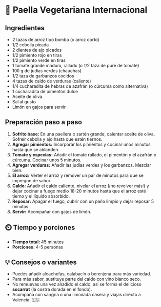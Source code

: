 # 🥘 Paella Vegetariana Internacional

## Ingredientes

- 2 tazas de arroz tipo bomba (o arroz corto)
- 1/2 cebolla picada
- 2 dientes de ajo picados
- 1/2 pimiento rojo en tiras
- 1/2 pimiento verde en tiras
- 1 tomate grande maduro, rallado (o 1/2 taza de puré de tomate)
- 100 g de judías verdes (chauchas)
- 1/2 taza de garbanzos cocidos
- 4 tazas de caldo de verduras (caliente)
- 1/4 cucharadita de hebras de azafrán (o cúrcuma como alternativa)
- 1 cucharadita de pimentón dulce
- Aceite de oliva
- Sal al gusto
- Limón en gajos para servir

## Preparación paso a paso

1. **Sofrito base:** En una paellera o sartén grande, calentar aceite de oliva. Sofreír cebolla y ajo hasta que estén tiernos.
2. **Agregar pimientos:** Incorporar los pimientos y cocinar unos minutos hasta que se ablanden.
3. **Tomate y especias:** Añadir el tomate rallado, el pimentón y el azafrán o cúrcuma. Cocinar unos 5 minutos.
4. **Agregar verduras:** Añadir las judías verdes y los garbanzos. Mezclar bien.
5. **El arroz:** Verter el arroz y remover un par de minutos para que se impregne de sabor.
6. **Caldo:** Añadir el caldo caliente, nivelar el arroz (¡no revolver más!) y dejar cocinar a fuego medio 18-20 minutos hasta que el arroz esté tierno y el líquido absorbido.
7. **Reposar:** Apagar el fuego, cubrir con un paño limpio y dejar reposar 5 minutos.
8. **Servir:** Acompañar con gajos de limón.

## ⏲️ Tiempo y porciones

- **Tiempo total:** 45 minutos  
- **Porciones:** 4-5 personas

## 💡 Consejos o variantes

- Puedes añadir alcachofas, calabacín o berenjena para más variedad.  
- Para más sabor, sustituye parte del caldo con vino blanco seco.  
- No remuevas una vez añadido el caldo: así se forma el delicioso **socarrat** (la costra dorada en el fondo).  
- Acompaña con sangría o una limonada casera y viajas directo a Valencia. 🇪🇸